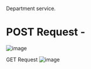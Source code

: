 Department service.
# POST Request -
![image](https://github.com/user-attachments/assets/97310518-99be-49be-a35c-ae8e679c98f4)

GET Request
![image](https://github.com/user-attachments/assets/6551b0f4-ddbb-4557-83e3-c1a8d27da1e7)
